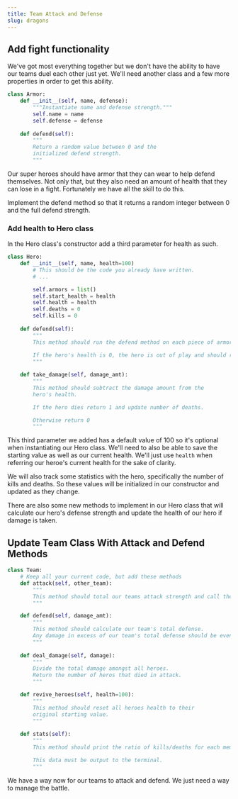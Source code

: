 ```yaml
---
title: Team Attack and Defense
slug: dragons
---
```

## Add fight functionality
We've got most everything together but we don't have the ability to have our teams duel each other just yet. We'll need another class and a few more properties in order to get this ability.

```python
class Armor:
    def __init__(self, name, defense):
        """Instantiate name and defense strength."""
        self.name = name
        self.defense = defense
    
    def defend(self):
        """
        Return a random value between 0 and the 
        initialized defend strength.
        """
```
Our super heroes should have armor that they can wear to help defend themselves. Not only that, but they also need an amount of health that they can lose in a fight. Fortunately we have all the skill to do this.

Implement the defend method so that it returns a random integer between 0 and the full defend strength.

### Add health to Hero class
In the Hero class's constructor add a third parameter for health as such.

```python
class Hero:
    def __init__(self, name, health=100)
        # This should be the code you already have written.
        # ...

        self.armors = list()
        self.start_health = health
        self.health = health
        self.deaths = 0
        self.kills = 0
    
    def defend(self):
        """
        This method should run the defend method on each piece of armor and calculate the total defense. 
        
        If the hero's health is 0, the hero is out of play and should return 0 defense points.
        """

    def take_damage(self, damage_amt):
        """
        This method should subtract the damage amount from the 
        hero's health. 

        If the hero dies return 1 and update number of deaths.

        Otherwise return 0
        """
```
This third parameter we added has a default value of 100 so it's optional when instantiating our Hero class. We'll need to also be able to save the starting value as well as our current health. We'll just use `health` when referring our heroe's current health for the sake of clarity.

We will also track some statistics with the hero, specifically the number of kills and deaths. So these values will be initialized in our constructor and updated as they change.

There are also some new methods to implement in our Hero class that will calculate our hero's defense strength and update the health of our hero if damage is taken.

## Update Team Class With Attack and Defend Methods

```python
class Team:
    # Keep all your current code, but add these methods
    def attack(self, other_team):
        """
        This method should total our teams attack strength and call the defend() method on the rival team that is passed in.
        """

    def defend(self, damage_amt):
        """
        This method should calculate our team's total defense.
        Any damage in excess of our team's total defense should be evenly distributed amongst all heroes with the deal_damage() method.
        """
    
    def deal_damage(self, damage):
        """
        Divide the total damage amongst all heroes.
        Return the number of heros that died in attack.
        """

    def revive_heroes(self, health=100):
        """
        This method should reset all heroes health to their
        original starting value.
        """
    
    def stats(self):
        """
        This method should print the ratio of kills/deaths for each member of the team to the screen. 

        This data must be output to the terminal.
        """
```

We have a way now for our teams to attack and defend. We just need a way to manage the battle.
